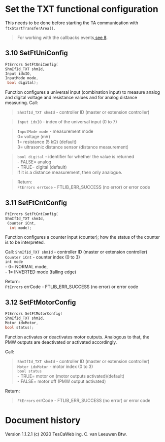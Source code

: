 # Set the TXT functional configuration
This needs to be done before starting the  TA communication with ```ftxStartTransferArea()```.

> For working with the callbacks events[ see 8](.\events.md).

## 3.10 SetFtUniConfig
```C 
FtErrors SetFtUniConfig(
ShmIfId_TXT shmId, 
Input idxIO, 
InputMode mode,
 bool digital);
```
Function configures a universal input (combination input) to measure analog and digital
voltage and resistance values and for analog distance measuring.
Call:<br/> 
> ```ShmIfId_TXT shmId``` - controller ID (master or extension controller)<br/>

> ```Input idxIO``` - index of the universal input (0 to 7)<br/>

> ```InputMode mode``` - measurement mode<br/>
	  0= voltage (mV)<br/>
	  1= resistance (5 kΩ) (default)<br/>
	  3= ultrasonic distance sensor (distance measurement)
	 
> ```bool digital``` - identifier for whether the value is returned <br/>
	 - FALSE= analog<br/> 
	 - TRUE= digital (default)<br/>
  If it is a distance measurement, then only analogue.<br/>
		
> Return:<br/> 
```FtErrors errCode``` - FTLIB_ERR_SUCCESS (no error) or error code<br/>

## 3.11 SetFtCntConfig
```C 
FtErrors SetFtCntConfig(
ShmIfId_TXT shmId,
 Counter iCnt,
  int mode);
```
Function configures a counter input (counter); how the status of the counter is to be
interpreted.

Call: 
```ShmIfId_TXT shmId``` - controller ID (master or extension controller)<br/>
```Counter iCnt``` - counter index (0 to 3)<br/>
```int mode``` <br/>- 0= NORMAL mode,<br/>- 1= INVERTED mode (falling edge)<br/>


Return:<br/> 
```FtErrors``` errCode - FTLIB_ERR_SUCCESS (no error) or error code<br/>

## 3.12 SetFtMotorConfig
```C 
FtErrors SetFtMotorConfig(
ShmIfId_TXT shmId, 
Motor idxMotor, 
bool status);
```
Function activates or deactivates motor outputs. Analogous to that, the PMW outputs are
deactivated or activated accordingly.<br/>

Call: <br/>
>```ShmIfId_TXT shmId``` - controller ID (master or extension controller)<br/>
> ```Motor idxMotor``` - motor index (0 to 3)<br/>
> ```bool status```<br/> - TRUE= motor on (motor outputs activated)(default)<br/>
              - FALSE= motor off (PMW output activated)<br/>
              
Return:<br/> 
> ```FtErrors``` errCode - FTLIB_ERR_SUCCESS (no error) or error code<br/>


# Document history
Version 1.1.2.1
(c) 2020 TesCaWeb ing. C. van Leeuwen Btw.